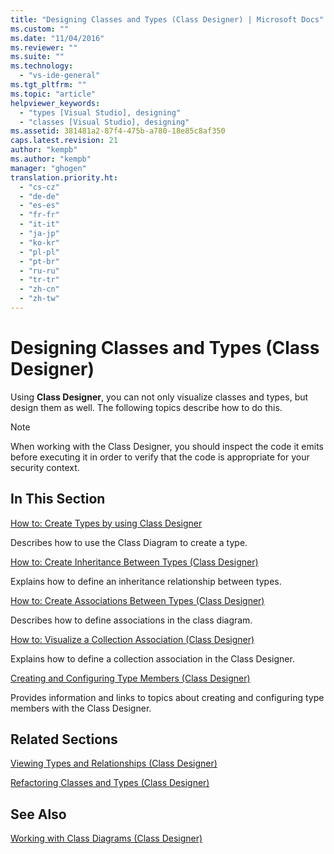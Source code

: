 ```yaml
---
title: "Designing Classes and Types (Class Designer) | Microsoft Docs"
ms.custom: ""
ms.date: "11/04/2016"
ms.reviewer: ""
ms.suite: ""
ms.technology: 
  - "vs-ide-general"
ms.tgt_pltfrm: ""
ms.topic: "article"
helpviewer_keywords: 
  - "types [Visual Studio], designing"
  - "classes [Visual Studio], designing"
ms.assetid: 381481a2-87f4-475b-a780-18e85c8af350
caps.latest.revision: 21
author: "kempb"
ms.author: "kempb"
manager: "ghogen"
translation.priority.ht: 
  - "cs-cz"
  - "de-de"
  - "es-es"
  - "fr-fr"
  - "it-it"
  - "ja-jp"
  - "ko-kr"
  - "pl-pl"
  - "pt-br"
  - "ru-ru"
  - "tr-tr"
  - "zh-cn"
  - "zh-tw"
---
```

# Designing Classes and Types (Class Designer)
Using **Class Designer**, you can not only visualize classes and types, but design them as well. The following topics describe how to do this.  
  
> [!NOTE]
>  When working with the Class Designer, you should inspect the code it emits before executing it in order to verify that the code is appropriate for your security context.  
  
## In This Section  
 [How to: Create Types by using Class Designer](../ide/how-to-create-types-by-using-class-designer.md)  
  
 Describes how to use the Class Diagram to create a type.  
  
 [How to: Create Inheritance Between Types (Class Designer)](../ide/how-to-create-inheritance-between-types-class-designer.md)  
  
 Explains how to define an inheritance relationship between types.  
  
 [How to: Create Associations Between Types (Class Designer)](../ide/how-to-create-associations-between-types-class-designer.md)  
  
 Describes how to define associations in the class diagram.  
  
 [How to: Visualize a Collection Association (Class Designer)](../ide/how-to-visualize-a-collection-association-class-designer.md)  
  
 Explains how to define a collection association in the Class Designer.  
  
 [Creating and Configuring Type Members (Class Designer)](../ide/creating-and-configuring-type-members-class-designer.md)  
  
 Provides information and links to topics about creating and configuring type members with the Class Designer.  
  
## Related Sections  
 [Viewing Types and Relationships (Class Designer)](../ide/viewing-types-and-relationships-class-designer.md)  
  
 [Refactoring Classes and Types (Class Designer)](../ide/refactoring-classes-and-types-class-designer.md)  
  
## See Also  
 [Working with Class Diagrams (Class Designer)](../ide/working-with-class-diagrams-class-designer.md)